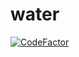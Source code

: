 # water
[![CodeFactor](https://www.codefactor.io/repository/github/charlesloiseau/water/badge/master)](https://www.codefactor.io/repository/github/charlesloiseau/water/overview/master)
